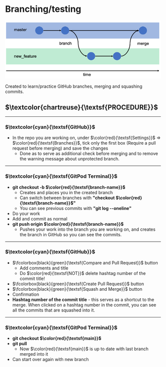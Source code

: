 # Branching/testing

![Branching](/img_asset/Screenshot%202023-04-12%20113612.png)

Created to learn/practice GitHub branches, merging and squashing commits.

## $\textcolor{chartreuse}{\textsf{PROCEDURE}}$
<hr>

### $\textcolor{cyan}{\textsf{GitHub}}$
* In the repo you are working on, under $\color{red}{\textsf{Settings}}$
 =>  $\color{red}{\textsf{Branches}}$, tick only the first box (Require a pull request before merging) and save the changes
  * Done as to serve as additional check before merging and to remove the warning message about unprotected branch.
<hr>

### $\textcolor{cyan}{\textsf{GitPod Terminal}}$
* **git checkout -b $\color{red}{\textsf{branch-name}}$**
  * Creates and places you in the created branch
  * Can switch between branches with **"checkout $\color{red}{\textsf{branch-name}}$"**
  * You can see previous commits with **"git log --oneline"**
* Do your work
* Add and commit as normal
* **git push origin $\color{red}{\textsf{branch-name}}$**
  * Pushes your work into the branch you are working on, and creates the branch in GitHub so you can see the commits.
<hr>

### $\textcolor{cyan}{\textsf{GitHub}}$
* $\fcolorbox{black}{green}{\textsf{Compare and Pull Request}}$ button
  * Add comments and title
  * Do $\color{red}{\textsf{NOT}}$ delete hashtag number of the commit title!
* $\fcolorbox{black}{green}{\textsf{Create Pull Request}}$ button
* $\fcolorbox{black}{green}{\textsf{Squash and Merge}}$ button
* Confirmation
* **Hashtag number of the commit title** - this serves as a shortcut to the merge. When clicked on a hashtag number in the commit, you can see all the commits that are squashed into it.
<hr>

### $\textcolor{cyan}{\textsf{GitPod Terminal}}$
* **git checkout $\color{red}{\textsf{main}}$**
* **git pull** 
  * Now $\color{red}{\textsf{main}}$ is up to date with last branch merged into it
* Can start over again with new branch